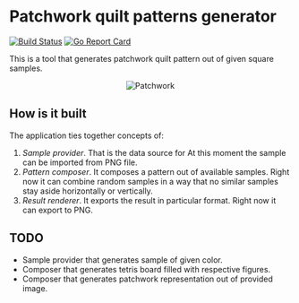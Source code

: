 # Patchwork quilt patterns generator

[![Build Status](https://travis-ci.org/borodiychuk/patchwork.svg?branch=master)](https://travis-ci.org/borodiychuk/patchwork) [![Go Report Card](https://goreportcard.com/badge/github.com/borodiychuk/patchwork)](https://goreportcard.com/report/github.com/borodiychuk/patchwork)

This is a tool that generates patchwork quilt pattern out of given square samples. 

<p align="center" ><img src="https://user-images.githubusercontent.com/1705072/27860688-e5ccdb04-617d-11e7-9778-bec33440710d.png" alt="Patchwork"></p>

## How is it built

The application ties together concepts of:
1. *Sample provider*. That is the data source for At this moment the sample can be imported from PNG file.
2. *Pattern composer*. It composes a pattern out of available samples. Right now it can combine random samples in a way that no similar samples stay aside horizontally or vertically.
3. *Result renderer*. It exports the result in particular format. Right now it can export to PNG.

## TODO

* Sample provider that generates sample of given color.
* Composer that generates tetris board filled with respective figures.
* Composer that generates patchwork representation out of provided image.
